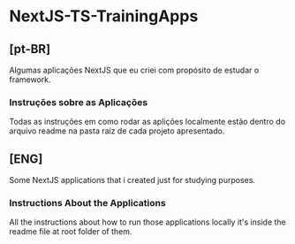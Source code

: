 # NextJS-TS-TrainingApps

## [pt-BR]

Algumas aplicações NextJS que eu criei com propósito de estudar o framework.

### Instruções sobre as Aplicações

Todas as instruções em como rodar as aplições localmente estão dentro do arquivo readme na pasta raíz de cada projeto apresentado.

## [ENG]

Some NextJS applications that i created just for studying purposes.

### Instructions About the Applications

All the instructions about how to run those applications locally it's inside the readme file at root folder of them.
